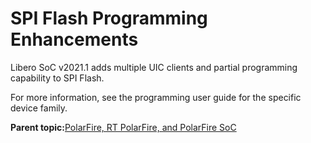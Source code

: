 # SPI Flash Programming Enhancements

Libero SoC v2021.1 adds multiple UIC clients and partial programming capability to SPI Flash.

For more information, see the programming user guide for the specific device family.

**Parent topic:**[PolarFire, RT PolarFire, and PolarFire SoC](GUID-0DF426A6-97DD-4626-83B9-A155BAC489D8.md)

